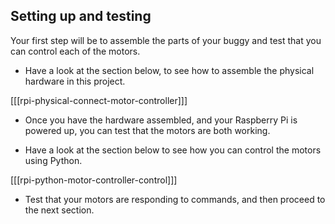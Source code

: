 ## Setting up and testing

Your first step will be to assemble the parts of your buggy and test that you can control each of the motors.

- Have a look at the section below, to see how to assemble the physical hardware in this project.

[[[rpi-physical-connect-motor-controller]]]

- Once you have the hardware assembled, and your Raspberry Pi is powered up, you can test that the motors are both working.

- Have a look at the section below to see how you can control the motors using Python.

[[[rpi-python-motor-controller-control]]]
	
- Test that your motors are responding to commands, and then proceed to the next section.
